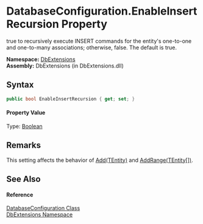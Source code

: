 DatabaseConfiguration.EnableInsertRecursion Property
====================================================
true to recursively execute INSERT commands for the entity's one-to-one and one-to-many associations; otherwise, false. The default is true.

**Namespace:** [DbExtensions][1]  
**Assembly:** DbExtensions (in DbExtensions.dll)

Syntax
------

```csharp
public bool EnableInsertRecursion { get; set; }
```

#### Property Value
Type: [Boolean][2]

Remarks
-------
 This setting affects the behavior of [Add(TEntity)][3] and [AddRange(TEntity[])][4]. 

See Also
--------

#### Reference
[DatabaseConfiguration Class][5]  
[DbExtensions Namespace][1]  

[1]: ../README.md
[2]: http://msdn.microsoft.com/en-us/library/a28wyd50
[3]: ../SqlTable_1/Add.md
[4]: ../SqlTable_1/AddRange_1.md
[5]: README.md